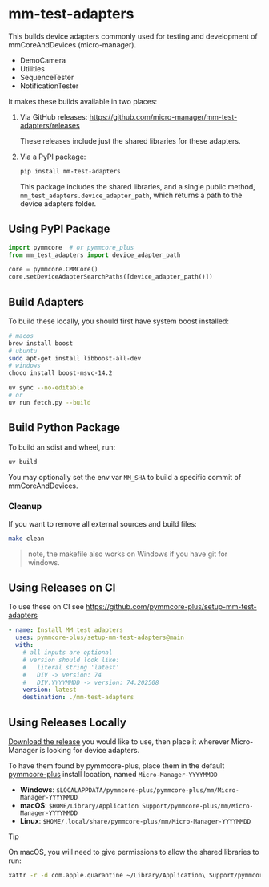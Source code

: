 # mm-test-adapters

This builds device adapters commonly used for testing and
development of mmCoreAndDevices (micro-manager).

- DemoCamera
- Utilities
- SequenceTester
- NotificationTester

It makes these builds available in two places:

1. Via GitHub releases: <https://github.com/micro-manager/mm-test-adapters/releases>  

   These releases include just the shared libraries for these adapters.

1. Via a PyPI package:

   ```sh
   pip install mm-test-adapters
   ```

   This package includes the shared libraries, and a single public method,
   `mm_test_adapters.device_adapter_path`, which returns a path to the device
   adapters folder.

## Using PyPI Package

```python
import pymmcore  # or pymmcore_plus
from mm_test_adapters import device_adapter_path

core = pymmcore.CMMCore()
core.setDeviceAdapterSearchPaths([device_adapter_path()])
```

## Build Adapters

To build these locally, you should first have system boost installed:

```sh
# macos
brew install boost
# ubuntu
sudo apt-get install libboost-all-dev
# windows
choco install boost-msvc-14.2
```

```sh
uv sync --no-editable
# or
uv run fetch.py --build
```

## Build Python Package

To build an sdist and wheel, run:

```sh
uv build
```

You may optionally set the env var `MM_SHA` to build a specific commit
of mmCoreAndDevices.

### Cleanup

If you want to remove all external sources and build files:

```sh
make clean
```

> note, the makefile also works on Windows if you have git for windows.

## Using Releases on CI

To use these on CI see <https://github.com/pymmcore-plus/setup-mm-test-adapters>

```yaml
- name: Install MM test adapters
  uses: pymmcore-plus/setup-mm-test-adapters@main
  with:
    # all inputs are optional
    # version should look like:
    #   literal string 'latest'
    #   DIV -> version: 74
    #   DIV.YYYYMMDD -> version: 74.202508
    version: latest
    destination: ./mm-test-adapters
```

## Using Releases Locally

[Download the
release](https://github.com/pymmcore-plus/mm-test-adapters/releases/) you would
like to use, then place it wherever Micro-Manager is looking for device
adapters.

To have them found by pymmcore-plus, place them in the default
[pymmcore-plus](https://github.com/pymmcore-plus/pymmcore-plus) install
location, named `Micro-Manager-YYYYMMDD`

- **Windows**: `$LOCALAPPDATA/pymmcore-plus/pymmcore-plus/mm/Micro-Manager-YYYYMMDD`
- **macOS**: `$HOME/Library/Application Support/pymmcore-plus/mm/Micro-Manager-YYYYMMDD`
- **Linux**: `$HOME/.local/share/pymmcore-plus/mm/Micro-Manager-YYYYMMDD`

> [!TIP]
> On macOS, you will need to give permissions to allow the shared libraries to run:
>
> ```sh
> xattr -r -d com.apple.quarantine ~/Library/Application\ Support/pymmcore-plus/mm/Micro-Manager-*
> ```
>
